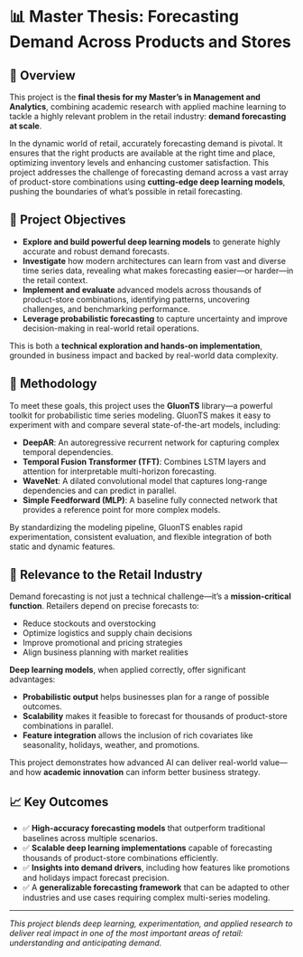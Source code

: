 # 📊 Master Thesis: Forecasting Demand Across Products and Stores

## 🧠 Overview

This project is the **final thesis for my Master’s in Management and Analytics**, combining academic research with applied machine learning to tackle a highly relevant problem in the retail industry: **demand forecasting at scale**.

In the dynamic world of retail, accurately forecasting demand is pivotal. It ensures that the right products are available at the right time and place, optimizing inventory levels and enhancing customer satisfaction. This project addresses the challenge of forecasting demand across a vast array of product-store combinations using **cutting-edge deep learning models**, pushing the boundaries of what’s possible in retail forecasting.

## 🚀 Project Objectives

- **Explore and build powerful deep learning models** to generate highly accurate and robust demand forecasts.
- **Investigate** how modern architectures can learn from vast and diverse time series data, revealing what makes forecasting easier—or harder—in the retail context.
- **Implement and evaluate** advanced models across thousands of product-store combinations, identifying patterns, uncovering challenges, and benchmarking performance.
- **Leverage probabilistic forecasting** to capture uncertainty and improve decision-making in real-world retail operations.

This is both a **technical exploration and hands-on implementation**, grounded in business impact and backed by real-world data complexity.

## 🧰 Methodology

To meet these goals, this project uses the **GluonTS** library—a powerful toolkit for probabilistic time series modeling. GluonTS makes it easy to experiment with and compare several state-of-the-art models, including:

- **DeepAR**: An autoregressive recurrent network for capturing complex temporal dependencies.
- **Temporal Fusion Transformer (TFT)**: Combines LSTM layers and attention for interpretable multi-horizon forecasting.
- **WaveNet**: A dilated convolutional model that captures long-range dependencies and can predict in parallel.
- **Simple Feedforward (MLP)**: A baseline fully connected network that provides a reference point for more complex models.

By standardizing the modeling pipeline, GluonTS enables rapid experimentation, consistent evaluation, and flexible integration of both static and dynamic features.

## 🛒 Relevance to the Retail Industry

Demand forecasting is not just a technical challenge—it’s a **mission-critical function**. Retailers depend on precise forecasts to:

- Reduce stockouts and overstocking
- Optimize logistics and supply chain decisions
- Improve promotional and pricing strategies
- Align business planning with market realities

**Deep learning models**, when applied correctly, offer significant advantages:

- **Probabilistic output** helps businesses plan for a range of possible outcomes.
- **Scalability** makes it feasible to forecast for thousands of product-store combinations in parallel.
- **Feature integration** allows the inclusion of rich covariates like seasonality, holidays, weather, and promotions.

This project demonstrates how advanced AI can deliver real-world value—and how **academic innovation** can inform better business strategy.

## 📈 Key Outcomes

- ✅ **High-accuracy forecasting models** that outperform traditional baselines across multiple scenarios.
- ✅ **Scalable deep learning implementations** capable of forecasting thousands of product-store combinations efficiently.
- ✅ **Insights into demand drivers**, including how features like promotions and holidays impact forecast precision.
- ✅ A **generalizable forecasting framework** that can be adapted to other industries and use cases requiring complex multi-series modeling.


---

*This project blends deep learning, experimentation, and applied research to deliver real impact in one of the most important areas of retail: understanding and anticipating demand.*
